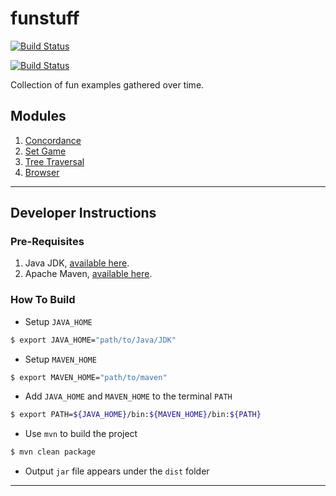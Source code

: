 # funstuff #

[![Build Status](https://circleci.com/gh/mindsmine/funstuff.svg?style=shield)](https://circleci.com/gh/mindsmine/funstuff)

[![Build Status](https://api.travis-ci.com/mindsmine/funstuff.svg?branch=main)](https://app.travis-ci.com/github/mindsmine/funstuff)

Collection of fun examples gathered over time.

## Modules ##
1. [Concordance](modules/example-opennlp)
2. [Set Game](modules/set-game)
3. [Tree Traversal](modules/tree-traversal)
4. [Browser](modules/browser)

---

## Developer Instructions ##

### Pre-Requisites ###

1. Java JDK, [available here](https://www.oracle.com/java/technologies/javase-jdk15-downloads.html).
2. Apache Maven, [available here](http://maven.apache.org/download.cgi).

### How To Build ###

* Setup `JAVA_HOME`
```bash
$ export JAVA_HOME="path/to/Java/JDK"
```

* Setup `MAVEN_HOME`
```bash
$ export MAVEN_HOME="path/to/maven"
```

* Add `JAVA_HOME` and `MAVEN_HOME` to the terminal `PATH`
```bash
$ export PATH=${JAVA_HOME}/bin:${MAVEN_HOME}/bin:${PATH}
```

* Use `mvn` to build the project
```bash
$ mvn clean package
```

* Output `jar` file appears under the `dist` folder
 
---
